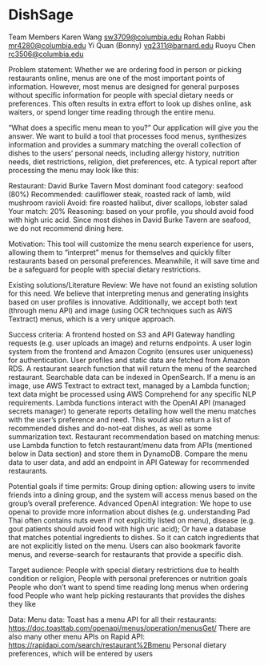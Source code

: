 # DishSage

Team Members 
Karen Wang
sw3709@columbia.edu
Rohan Rabbi
mr4280@columbia.edu
Yi Quan (Bonny)
yq2311@barnard.edu
Ruoyu Chen
rc3506@columbia.edu


Problem statement: 
Whether we are ordering food in person or picking restaurants online, menus are one of the most important points of information. However, most menus are designed for general purposes without specific information for people with special dietary needs or preferences. This often results in extra effort to look up dishes online, ask waiters, or spend longer time reading through the entire menu. 

“What does a specific menu mean to you?” Our application will give you the answer. We want to build a tool that processes food menus, synthesizes information and provides a summary matching the overall collection of dishes to the users’ personal needs, including allergy history, nutrition needs, diet restrictions, religion, diet preferences, etc. A typical report after processing the menu may look like this:

Restaurant: David Burke Tavern
Most dominant food category: seafood (80%)
Recommended: cauliflower steak, roasted rack of lamb, wild mushroom ravioli
Avoid: fire roasted halibut, diver scallops, lobster salad
Your match: 20%
Reasoning: based on your profile, you should avoid food with high uric acid. Since most dishes in David Burke Tavern are seafood, we do not recommend dining here. 


Motivation:
This tool will customize the menu search experience for users, allowing them to “interpret” menus for themselves and quickly filter restaurants based on personal preferences. Meanwhile, it will save time and be a safeguard for people with special dietary restrictions.

Existing solutions/Literature Review:
We have not found an existing solution for this need. We believe that interpreting menus and generating insights based on user profiles is innovative. Additionally, we accept both text (through menu API) and image (using OCR techniques such as AWS Textract) menus, which is a very unique approach. 


Success criteria:
A frontend hosted on S3 and API Gateway handling requests (e.g. user uploads an image) and returns endpoints.
A user login system from the frontend and Amazon Cognito (ensures user uniqueness) for authentication. User profiles and static data are fetched from Amazon RDS.
A restaurant search function that will return the menu of the searched restaurant. Searchable data can be indexed in OpenSearch.
If a menu is an image, use AWS Textract to extract text, managed by a Lambda function; text data might be processed using AWS Comprehend for any specific NLP requirements.
Lambda functions interact with the OpenAI API (managed secrets manager) to generate reports detailing how well the menu matches with the user’s preference and need. This would also return a list of recommended dishes and do-not-eat dishes, as well as some summarization text.
Restaurant recommendation based on matching menus: use Lambda function to fetch restaurant/menu data from APIs (mentioned below in Data section) and store them in DynamoDB. Compare the menu data to user data, and add an endpoint in API Gateway for recommended restaurants.

Potential goals if time permits:
Group dining option: allowing users to invite friends into a dining group, and the system will access menus based on the group’s overall preference. 
Advanced OpenAI integration: We hope to use openai to provide more information about dishes (e.g. understanding Pad Thai often contains nuts even if not explicitly listed on menu), disease (e.g. gout patients should avoid food with high uric acid); Or have a database that matches potential ingredients to dishes. So it can catch ingredients that are not explicitly listed on the menu.
Users can also bookmark favorite menus, and reverse-search for restaurants that provide a specific dish.


Target audience:
People with special dietary restrictions due to health condition or religion, 
People with personal preferences or nutrition goals 
People who don’t want to spend time reading long menus when ordering food
People who want help picking restaurants that provides the dishes they like

Data:
Menu data: Toast has a menu API for all their restaurants: https://doc.toasttab.com/openapi/menus/operation/menusGet/
There are also many other menu APIs on Rapid API: https://rapidapi.com/search/restaurant%2Bmenu
Personal dietary preferences, which will be entered by users 
